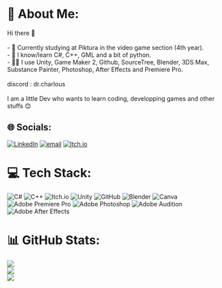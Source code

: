 # 💫 About Me:
Hi there 👋<br><br>- 🏫 Currently studying at Piktura in the video game section (4th year).<br>- 🥽 I know/learn C#, C++, GML and a bit of python.<br>- 👨‍💻 I use Unity, Game Maker 2, Github, SourceTree, Blender, 3DS Max, Substance Painter, Photoshop, After Effects and Premiere Pro.<br><br>discord : dr.charlous<br><br>I am a little Dev who wants to learn coding, developping games and other stuffs 😊


## 🌐 Socials:
[![LinkedIn](https://img.shields.io/badge/LinkedIn-%230077B5.svg?logo=linkedin&logoColor=white)](https://linkedin.com/in/https://www.linkedin.com/in/charles-piercourt/) [![email](https://img.shields.io/badge/Email-D14836?logo=gmail&logoColor=white)](mailto:charles-piercourt@outlook.fr) [![Itch.io](https://img.shields.io/badge/itch.io-%23FF0B34.svg?logo=Itch.io&logoColor=white)](https://piercourt-charles.itch.io) 

# 💻 Tech Stack:
![C#](https://img.shields.io/badge/c%23-%23239120.svg?style=for-the-badge&logo=csharp&logoColor=white) ![C++](https://img.shields.io/badge/c++-%2300599C.svg?style=for-the-badge&logo=c%2B%2B&logoColor=white) ![Itch.io](https://img.shields.io/badge/Itch-%23FF0B34.svg?style=for-the-badge&logo=Itch.io&logoColor=white) ![Unity](https://img.shields.io/badge/unity-%23000000.svg?style=for-the-badge&logo=unity&logoColor=white) ![GitHub](https://img.shields.io/badge/github-%23121011.svg?style=for-the-badge&logo=github&logoColor=white) ![Blender](https://img.shields.io/badge/blender-%23F5792A.svg?style=for-the-badge&logo=blender&logoColor=white) ![Canva](https://img.shields.io/badge/Canva-%2300C4CC.svg?style=for-the-badge&logo=Canva&logoColor=white) ![Adobe Premiere Pro](https://img.shields.io/badge/Adobe%20Premiere%20Pro-9999FF.svg?style=for-the-badge&logo=Adobe%20Premiere%20Pro&logoColor=white) ![Adobe Photoshop](https://img.shields.io/badge/adobe%20photoshop-%2331A8FF.svg?style=for-the-badge&logo=adobe%20photoshop&logoColor=white) ![Adobe Audition](https://img.shields.io/badge/Adobe%20Audition-9999FF.svg?style=for-the-badge&logo=Adobe%20Audition&logoColor=white) ![Adobe After Effects](https://img.shields.io/badge/Adobe%20After%20Effects-9999FF.svg?style=for-the-badge&logo=Adobe%20After%20Effects&logoColor=white)
# 📊 GitHub Stats:
![](https://github-readme-stats.vercel.app/api?username=Dr-Charlous&theme=dark&hide_border=false&include_all_commits=true&count_private=true)<br/>
![](https://nirzak-streak-stats.vercel.app/?user=Dr-Charlous&theme=dark&hide_border=false)<br/>
![](https://github-readme-stats.vercel.app/api/top-langs/?username=Dr-Charlous&theme=dark&hide_border=false&include_all_commits=true&count_private=true&layout=compact)

<!-- Proudly created with GPRM ( https://gprm.itsvg.in ) -->

<!-- Proudly created with GPRM ( https://gprm.itsvg.in ) -->

<!--
### Hi there 👋
- 🏫 Currently studying at Piktura in the video game section (4th year).
- 🥽 I know/learn C#, C++, GML and a bit of python.
- 👨‍💻 I use Unity, Game Maker 2, Github, SourceTree, Blender, 3DS Max, Substance Painter, Photoshop, After Effects and Premiere Pro.

itch.io : https://piercourt-charles.itch.io/

mail : charles-piercourt@outlook.fr

discord : dr.charlous

I am a little Dev who wants to learn coding, developping games and other stuffs 😊
Currently studying at Piktura in the video game section (3rd year).
I know/learn C#, C++, GML and a bit of python for the coding languages.
I use Unity, Game Macker 2, Github, SourceTree, 3DS Max, Substance 3D, ZBrush, Photoshop, After Effects and Premiere Pro

I am a little Dev who wants to learn coding, developping games and other stuffs :)

**Dr-Charlous/Dr-Charlous** is a ✨ _special_ ✨ repository because its `README.md` (this file) appears on your GitHub profile.

Here are some ideas to get you started:

- 🔭 I’m currently working on ...
- 🌱 I’m currently learning ...
- 👯 I’m looking to collaborate on ...
- 🤔 I’m looking for help with ...
- 💬 Ask me about ...
- 📫 How to reach me: ...
- 😄 Pronouns: ...
- ⚡ Fun fact: ...
-->
